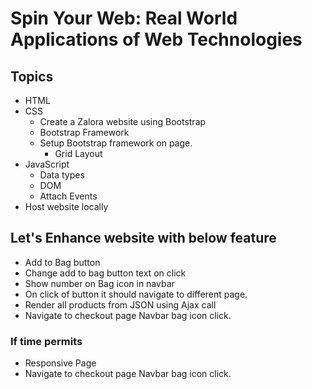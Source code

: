 # Spin Your Web: Real World Applications of Web Technologies

## Topics 
- HTML
- CSS
  - Create a Zalora website using Bootstrap
  - Bootstrap Framework
  - Setup Bootstrap framework on page.
    - Grid Layout
- JavaScript
  - Data types
  - DOM
  - Attach Events
- Host website locally

## Let's Enhance website with below feature
- Add to Bag button
- Change add to bag button text on click
- Show number on Bag icon in navbar
- On click of button it should navigate to different page.
- Render all products from JSON using Ajax call
- Navigate to checkout page Navbar bag icon click.

### If time permits 
  - Responsive Page
  - Navigate to checkout page Navbar bag icon click.
